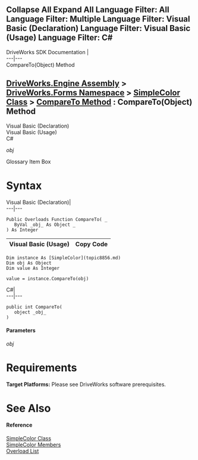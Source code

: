 Collapse All Expand All Language Filter: All  Language Filter: Multiple  Language Filter: Visual Basic (Declaration) Language Filter: Visual Basic (Usage) Language Filter: C#  
---  
DriveWorks SDK Documentation  |   
---|---  
CompareTo(Object) Method   
  
[DriveWorks.Engine Assembly](topic2156.md) > [DriveWorks.Forms Namespace](topic7266.md) > [SimpleColor Class](topic8856.md) > [CompareTo Method](topic8862.md) : CompareTo(Object) Method  
---  
  
Visual Basic (Declaration)    
Visual Basic (Usage)    
C# 

_obj_
    

Glossary Item Box

# Syntax

Visual Basic (Declaration)|   
---|---  
      
    
    Public Overloads Function CompareTo( _
       ByVal _obj_ As Object _
    ) As Integer  
  
Visual Basic (Usage)| Copy Code  
---|---  
      
    
    Dim instance As [SimpleColor](topic8856.md)
    Dim obj As Object
    Dim value As Integer
     
    value = instance.CompareTo(obj)  
  
C#|   
---|---  
      
    
    public int CompareTo( 
       object _obj_
    )  
  
#### Parameters

 _obj_
    

# Requirements

**Target Platforms:** Please see DriveWorks software prerequisites.

# See Also

#### Reference

[SimpleColor Class](topic8856.md)   
[SimpleColor Members](topic8857.md)   
[Overload List](topic8862.md)


